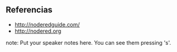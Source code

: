 ## Referencias

*   http://noderedguide.com/
*   http://nodered.org

note:
Put your speaker notes here.
You can see them pressing 's'.
